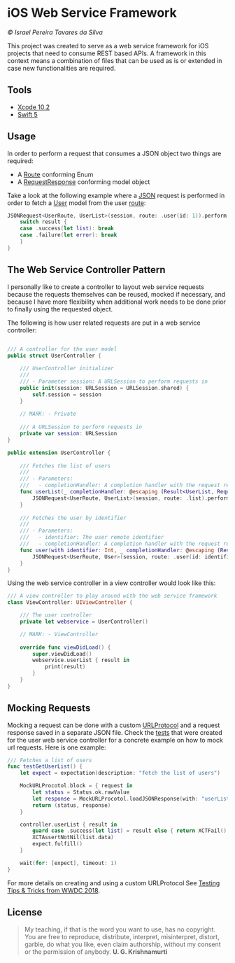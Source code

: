 # iOS Web Service Framework
*© Israel Pereira Tavares da Silva*

This project was created to serve as a web service framework for iOS projects that need to consume REST based APIs. A framework in this context means a combination of files that can be used as is or extended in case new functionalities are required. 

## Tools

- [Xcode 10.2](https://developer.apple.com/xcode/)
- [Swift 5](https://www.apple.com/swift/)

## Usage

In order to perform a request that consumes a JSON object two things are required:

- A [Route](https://github.com/ismalakazel/WebService/blob/master/WebService/Framework/Route.swift) conforming Enum
- A [RequestResponse](https://github.com/ismalakazel/WebService/blob/master/WebService/Framework/RequestResponse.swift) conforming model object

Take a look at the following example where a [JSON](https://github.com/ismalakazel/WebService/blob/master/WebService/Framework/JSONRequest.swift) request is performed in order to fetch a [User](https://github.com/ismalakazel/WebService/blob/master/WebService/Models/User/User.swift) model from the user [route](https://github.com/ismalakazel/WebService/blob/master/WebService/Controllers/User/UserRoute.swift):

```swift
JSONRequest<UserRoute, UserList>(session, route: .user(id: 1)).perform { result in
    switch result {
    case .success(let list): break
    case .failure(let error): break
    }
}
```

## The Web Service Controller Pattern

I personally like to create a controller to layout web service requests because the requests themselves can be reused, mocked if necessary, and because I have more flexibility when additional work needs to be done prior to finally using the requested object.

The following is how user related requests are put in a web service controller:

```swift

/// A controller for the user model
public struct UserController {
    
    /// UserController initializer
    ///
    /// - Parameter session: A URLSession to perform requests in
    public init(session: URLSession = URLSession.shared) {
        self.session = session
    }
    
    // MARK: - Private
    
    /// A URLSession to perform requests in
    private var session: URLSession
}

public extension UserController {
    
    /// Fetches the list of users
    ///
    /// - Parameters:
    ///   - completionHandler: A completion handler with the request result
    func userList(_ completionHandler: @escaping (Result<UserList, RequestError>) -> ()) {
        JSONRequest<UserRoute, UserList>(session, route: .list).perform(completionHandler)
    }
    
    /// Fetches the user by identifier
    ///
    /// - Parameters:
    ///   - identifier: The user remote identifier
    ///   - completionHandler: A completion handler with the request result
    func user(with identifier: Int, _ completionHandler: @escaping (Result<User, RequestError>) -> ()) {
        JSONRequest<UserRoute, User>(session, route: .user(id: identifier)).perform(completionHandler)
    }
}
```

Using the web service controller in a view controller would look like this:

```swift
/// A view controller to play around with the web service framework
class ViewController: UIViewController {

    /// The user controller
    private let webservice = UserController()

    // MARK: - ViewController
    
    override func viewDidLoad() {
        super.viewDidLoad()
        webservice.userList { result in
            print(result)
        }
    }
}
```

## Mocking Requests

Mocking a request can be done with a custom [URLProtocol](https://github.com/ismalakazel/WebService/blob/master/WebServiceTests/Models/MockURLProcotol.swift) and a request response saved in a separate JSON file. Check the [tests](https://github.com/ismalakazel/WebService/blob/master/WebServiceTests/Controllers/UserControllerTests.swift) that were created for the user web service controller for a concrete example on how to mock url requests. Here is one example:

```swift
/// Fetches a list of users
func testGetUserList() {
    let expect = expectation(description: "fetch the list of users")

    MockURLProcotol.block = { request in
        let status = Status.ok.rawValue
        let response = MockURLProcotol.loadJSONResponse(with: "userList")
        return (status, response)
    }

    controller.userList { result in
        guard case .success(let list) = result else { return XCTFail() }
        XCTAssertNotNil(list.data)
        expect.fulfill()
    }

    wait(for: [expect], timeout: 1)
}
```

For more details on creating and using a custom URLProtocol See [Testing Tips & Tricks from WWDC 2018](https://developer.apple.com/videos/play/wwdc2018/417/). 

## License

> My teaching, if that is the word you want to use, has no copyright. You are free to reproduce, distribute, interpret, misinterpret, distort, garble, do what you like, even claim authorship, without my consent or the permission of anybody. 
**U. G. Krishnamurti**
